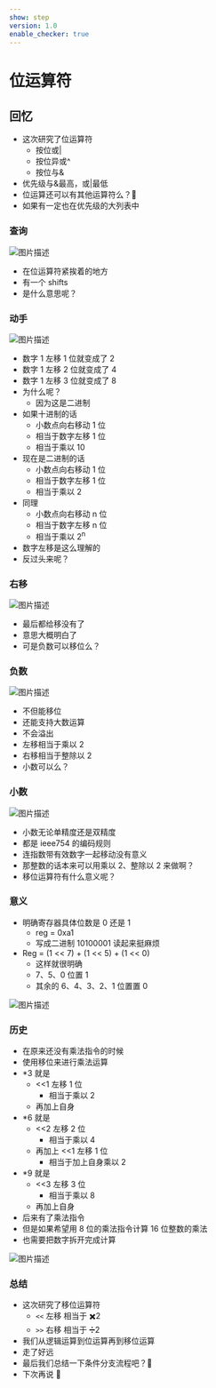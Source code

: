 ```yaml
---
show: step
version: 1.0
enable_checker: true
---
```


# 位运算符

## 回忆

- 这次研究了位运算符
  - 按位或|
  - 按位异或^
  - 按位与&
- 优先级与&最高，或|最低
- 位运算还可以有其他运算符么？🤔
- 如果有一定也在优先级的大列表中

### 查询

![图片描述](https://doc.shiyanlou.com/courses/uid1190679-20210926-1632622694898)

- 在位运算符紧挨着的地方
- 有一个 shifts
- 是什么意思呢？

### 动手

![图片描述](https://doc.shiyanlou.com/courses/uid1190679-20210926-1632623561337)

- 数字 1 左移 1 位就变成了 2
- 数字 1 左移 2 位就变成了 4
- 数字 1 左移 3 位就变成了 8
- 为什么呢？
  - 因为这是二进制
- 如果十进制的话
  - 小数点向右移动 1 位
  - 相当于数字左移 1 位
  - 相当于乘以 10
- 现在是二进制的话
  - 小数点向右移动 1 位
  - 相当于数字左移 1 位
  - 相当于乘以 2
- 同理
  - 小数点向右移动 n 位
  - 相当于数字左移 n 位
  - 相当于乘以 2<sup>n<sup>
- 数字左移是这么理解的
- 反过头来呢？

### 右移

![图片描述](https://doc.shiyanlou.com/courses/uid1190679-20210926-1632623653648)

- 最后都给移没有了
- 意思大概明白了
- 可是负数可以移位么？

### 负数

![图片描述](https://doc.shiyanlou.com/courses/uid1190679-20210926-1632623890256)

- 不但能移位
- 还能支持大数运算
- 不会溢出
- 左移相当于乘以 2
- 右移相当于整除以 2
- 小数可以么？

### 小数

![图片描述](https://doc.shiyanlou.com/courses/uid1190679-20210926-1632623964852)

- 小数无论单精度还是双精度
- 都是 ieee754 的编码规则
- 连指数带有效数字一起移动没有意义
- 那整数的话本来可以用乘以 2、整除以 2 来做啊？
- 移位运算符有什么意义呢？

### 意义

- 明确寄存器具体位数是 0 还是 1
  - reg = 0xa1
  - 写成二进制 10100001 读起来挺麻烦
- Reg = (1 << 7) + (1 << 5) + (1 << 0)
  - 这样就很明确
  - 7、5、0 位置 1
  - 其余的 6、4、3、2、1 位置置 0

![图片描述](https://doc.shiyanlou.com/courses/uid1190679-20210926-1632624313644)

### 历史

- 在原来还没有乘法指令的时候
- 使用移位来进行乘法运算
- \*3 就是
  - <<1 左移 1 位
    - 相当于乘以 2
  - 再加上自身
- \*6 就是
  - <<2 左移 2 位
    - 相当于乘以 4
  - 再加上 <<1 左移 1 位
    - 相当于加上自身乘以 2
- \*9 就是
  - <<3 左移 3 位
    - 相当于乘以 8
  - 再加上自身
- 后来有了乘法指令
- 但是如果希望用 8 位的乘法指令计算 16 位整数的乘法
- 也需要把数字拆开完成计算

![图片描述](https://doc.shiyanlou.com/courses/uid1190679-20210926-1632624875535)

### 总结

- 这次研究了移位运算符
  - `<<` 左移 相当于 ✖️2
  - `>>` 右移 相当于 ➗️2
- 我们从逻辑运算到位运算再到移位运算
- 走了好远
- 最后我们总结一下条件分支流程吧？🤔
- 下次再说 👋
